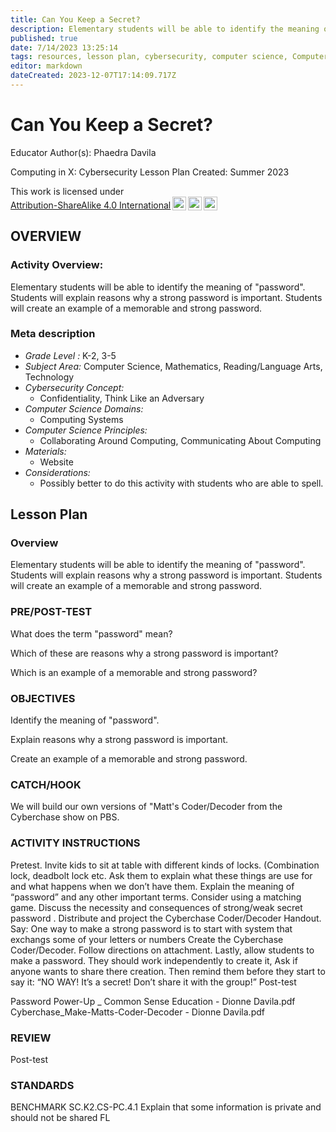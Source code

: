 ```yaml
---
title: Can You Keep a Secret?
description: Elementary students will be able to identify the meaning of "password". Students will explain reasons why a strong password is important. Students will create an example of a memorable and strong password.
published: true
date: 7/14/2023 13:25:14
tags: resources, lesson plan, cybersecurity, computer science, Computer Science, Mathematics, Reading/Language Arts, Technology 
editor: markdown
dateCreated: 2023-12-07T17:14:09.717Z
---
```

# Can You Keep a Secret?


Educator Author(s): Phaedra Davila


Computing in X: Cybersecurity Lesson Plan 
Created: Summer 2023


<p xmlns:cc="http://creativecommons.org/ns#" >This work is licensed under <a href="http://creativecommons.org/licenses/by-sa/4.0/?ref=chooser-v1" target="_blank" rel="license noopener noreferrer" style="display:inline-block;">Attribution-ShareAlike 4.0 International<img style="height:22px!important;margin-left:3px;vertical-align:text-bottom;" src="https://mirrors.creativecommons.org/presskit/icons/cc.svg?ref=chooser-v1"><img style="height:22px!important;margin-left:3px;vertical-align:text-bottom;" src="https://mirrors.creativecommons.org/presskit/icons/by.svg?ref=chooser-v1"><img style="height:22px!important;margin-left:3px;vertical-align:text-bottom;" src="https://mirrors.creativecommons.org/presskit/icons/sa.svg?ref=chooser-v1"></a></p>





## OVERVIEW


### Activity Overview:  
Elementary students will be able to identify the meaning of "password". Students will explain reasons why a strong password is important. Students will create an example of a memorable and strong password.


### Meta description
+ *Grade Level :* K-2, 3-5 
+ *Subject Area:* Computer Science, Mathematics, Reading/Language Arts, Technology 
+ *Cybersecurity Concept:* 
   + Confidentiality, Think Like an Adversary
+ *Computer Science Domains:*
   + Computing Systems
+ *Computer Science Principles:*
   + Collaborating Around Computing, Communicating About Computing
+ *Materials:* 
   + Website
+ *Considerations:*
   + Possibly better to do this activity with students who are able to spell.


## Lesson Plan
### Overview
Elementary students will be able to identify the meaning of "password". Students will explain reasons why a strong password is important. Students will create an example of a memorable and strong password.


### PRE/POST-TEST
What does the term "password" mean?


Which of these are reasons why a strong password is important?


Which is an example of a memorable and strong password?


### OBJECTIVES
Identify the meaning of "password".


Explain reasons why a strong password is important.


Create an example of a memorable and strong password.


### CATCH/HOOK
We will build our own versions of "Matt's Coder/Decoder from the Cyberchase show on PBS.


### ACTIVITY INSTRUCTIONS
Pretest.
Invite kids to sit at table with different kinds of locks. (Combination lock, deadbolt lock etc.  Ask them to explain what these things are use for and what happens when we don’t have them. 
Explain the meaning of “password” and any other important terms.  Consider using a matching game. 
Discuss the necessity and consequences of strong/weak secret password .
Distribute and project the Cyberchase Coder/Decoder Handout. Say: One way to make a strong password is to start with system that exchangs some of  your letters or numbers
Create the Cyberchase Coder/Decoder.  Follow directions on attachment.
Lastly, allow students to make a password. They should work independently to create it, Ask if anyone wants to share there creation. Then remind them before they start to say it: “NO WAY! It’s a secret! Don’t share it with the group!”
Post-test


Password Power-Up _ Common Sense Education - Dionne Davila.pdf
Cyberchase_Make-Matts-Coder-Decoder - Dionne Davila.pdf


### REVIEW
Post-test


### STANDARDS        
BENCHMARK
SC.K2.CS-PC.4.1 Explain that some information is private and should not be shared
FL